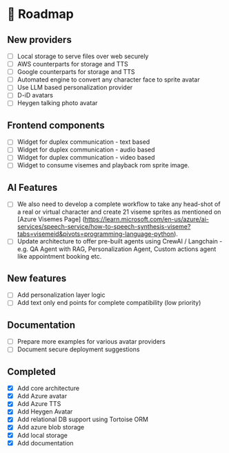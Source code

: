 # 🚀 Roadmap

## New providers
- [ ] Local storage to serve files over web securely
- [ ] AWS counterparts for storage and TTS
- [ ] Google counterparts for storage and TTS
- [ ] Automated engine to convert any character face to sprite avatar
- [ ] Use LLM based personalization provider
- [ ] D-iD avatars
- [ ] Heygen talking photo avatar

## Frontend components
- [ ] Widget for duplex communication - text based
- [ ] Widget for duplex communication - audio based
- [ ] Widget for duplex communication - video based
- [ ] Widget to consume visemes and playback rom sprite image.

## AI Features
- [ ] We also need to develop a complete workflow to take any head-shot of a real or virtual character and create 21 viseme sprites as mentioned on [Azure Visemes Page]
(https://learn.microsoft.com/en-us/azure/ai-services/speech-service/how-to-speech-synthesis-viseme?tabs=visemeid&pivots=programming-language-python).
- [ ] Update architecture to offer pre-built agents using CrewAI / Langchain - e.g. QA Agent with RAG, Personalization Agent, Custom actions agent like appointment booking etc.

## New features
- [ ] Add personalization layer logic
- [ ] Add text only end points for complete compatibility (low priority)

## Documentation
- [ ] Prepare more examples for various avatar providers
- [ ] Document secure deployment suggestions

## Completed

- [x] Add core architecture
- [x] Add Azure avatar
- [x] Add Azure TTS
- [x] Add Heygen Avatar
- [x] Add relational DB support using Tortoise ORM
- [x] Add azure blob storage
- [x] Add local storage
- [x] Add documentation